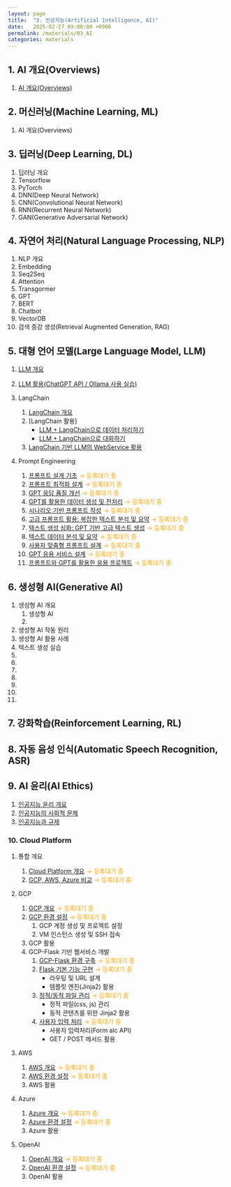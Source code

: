 ```yaml
---
layout: page
title:  "3. 인공지능(Artificial Intelligence, AI)"
date:   2025-02-27 09:00:00 +0900
permalink: /materials/03_AI
categories: materials
---
```


## **1. AI 개요(Overviews)**

1. [AI 개요(Overviews)](/materials/S01-01-01-00_Python_Overview)


## **2. 머신러닝(Machine Learning, ML)**

1. AI 개요(Overviews)


## **3. 딥러닝(Deep Learning, DL)**

1. 딥러닝 개요
2. Tensorflow
3. PyTorch
4. DNN(Deep Neural Network)
5. CNN(Convolutional Neural Network)
6. RNN(Recurrent Neural Network)
7. GAN(Generative Adversarial Network)


## **4. 자연어 처리(Natural Language Processing, NLP)**

1. NLP 개요
2. Embedding
3. Seq2Seq
4. Attention
5. Transgormer
6. GPT
7. BERT
8. Chatbot
9. VectorDB
10. 검색 증강 생성(Retrieval Augmented Generation, RAG)


## **5. 대형 언어 모델(Large Language Model, LLM)**

1. [LLM 개요](/materials/S03-05-01-00_LLM_Overview)

2. [LLM 활용(ChatGPT API / Ollama 사용 실습)](/materials/S03-05-02-00_LLM_Applications)

3. LangChain
    1. [LangChain 개요](/materials/S03-05-03-01_LangChain_Overview)
    2. [LangChain 활용]
        - [LLM + LangChain으로 데이터 처리하기](/materials/S03-05-03-02_01_LangChain_Pandas)
        - [LLM + LangChain으로 대화하기](/materials/S03-05-03-02_02_LangChain_Chat)
    3. [LangChain 기반 LLM의 WebService 활용](/materials/S03-05-03-03_LangChain_Web_Service)

4. Prompt Engineering
    1. [프롬프트 설계 기초](/materials/S03-05-04-01_Prompt_Engineering_Basic) <span style="color: orange;">→ 등록대기 중</span>
    2. [프롬프트 최적화 설계](/materials/S03-05-04-02_Prompt_Optimization) <span style="color: orange;">→ 등록대기 중</span>
    3. [GPT 응답 품질 개선](/materials/S03-05-04-03_GPT_Response_Improvement) <span style="color: orange;">→ 등록대기 중</span>
    4. [GPT를 활용한 데이터 생성 및 전처리](/materials/S03-05-04-04_Data_Generation_Preprocessing) <span style="color: orange;">→ 등록대기 중</span>
    5. [시나리오 기반 프롬프트 작성](/materials/S03-05-04-05_Scenario_Based_Prompt) <span style="color: orange;">→ 등록대기 중</span>
    6. [고급 프롬프트 활용: 복잡한 텍스트 분석 및 요약](/materials/S03-05-04-06_Advanced_Prompt_Use) <span style="color: orange;">→ 등록대기 중</span>
    7. [텍스트 생성 심화: GPT 기반 고급 텍스트 생성](/materials/S03-05-04-07_Advanced_Text_Generation) <span style="color: orange;">→ 등록대기 중</span>
    8. [텍스트 데이터 분석 및 요약](/materials/S03-05-04-08_Data_Analysis_Summarization) <span style="color: orange;">→ 등록대기 중</span>
    9. [사용자 맞춤형 프롬프트 설계](/materials/S03-05-04-09_Custom_Prompt_Design) <span style="color: orange;">→ 등록대기 중</span>
    10. [GPT 응용 서비스 설계](/materials/S03-05-04-10_GPT_Application_Design) <span style="color: orange;">→ 등록대기 중</span>
    11. [프롬프트와 GPT를 활용한 응용 프로젝트](/materials/S03-05-04-11_Prompt_Engineering_Application_Project) <span style="color: orange;">→ 등록대기 중</span>
    

## **6. 생성형 AI(Generative AI)**

1. 생성형 AI 개요
    1. 생성형 AI
    2. 
2. 생성형 AI 작동 원리
3. 생성형 AI 활용 사례
4. 텍스트 생성 실습
4. 
5. 
6. 
7. 
8. 
9. 
10. 


## **7. 강화학습(Reinforcement Learning, RL)**


## **8. 자동 음성 인식(Automatic Speech Recognition, ASR)**


## **9. AI 윤리(AI Ethics)**

1. [인공지능 윤리 개요](/materials/S03-09-01-00_AI_Ethics_Overview)
2. [인공지능의 사회적 문제](/materials/S03-09-02-00_AI_Ethics_Social_Problems)
3. [인공지능과 규제](/materials/S03-09-03-00_AI_Ethics_Regulation)

### **10. Cloud Platform**

1. 통합 개요
    1. [Cloud Platform 개요](/materials/S03-10-01-01_Cloud_Platform_Overview) <span style="color: orange;">→ 등록대기 중</span>
    2. [GCP, AWS, Azure 비교](/materials/S03-10-01-02_GCP_AWS_Azure_Comparison) <span style="color: orange;">→ 등록대기 중</span>

2. GCP
    1. [GCP 개요](/materials/S03-10-02-01_GCP_Overview) <span style="color: orange;">→ 등록대기 중</span>
    2. [GCP 환경 설정](/materials/S03-10-02-02_GCP_Environment) <span style="color: orange;">→ 등록대기 중</span>
        1. GCP 계정 생성 및 프로젝트 설정
        2. VM 인스턴스 생성 및 SSH 접속
    3. GCP 활용
    4. GCP-Flask 기반 웹서비스 개발
        1. [GCP-Flask 환경 구축](/materials/S03-10-02-04_01-GCP_Flask_Environment) <span style="color: orange;">→ 등록대기 중</span>
        2. [Flask 기본 기능 구현](/materials/S03-10-02-04_02-GCP_Flask_Basic_Features) <span style="color: orange;">→ 등록대기 중</span>
            - 라우팅 및 URL 설계
            - 템플릿 엔진(Jinja2) 활용
        3. [정적/동적 파일 관리](/materials/S03-10-02-04_03-GCP_Flask_Static_Dynamic_Files) <span style="color: orange;">→ 등록대기 중</span>
            - 정적 파일(css, js) 관리
            - 동적 콘텐츠를 위한 Jinja2 활용
        4. [사용자 입력 처리](/materials/S03-10-02-04_04-GCP_Flask_Input) <span style="color: orange;">→ 등록대기 중</span>
            - 사용자 입력처리(Form alc API)
            - GET / POST 메서드 활용

3. AWS
    1. [AWS 개요](/materials/S03-10-03-01_AWS_Overview) <span style="color: orange;">→ 등록대기 중</span>
    2. [AWS 환경 설정](/materials/S03-10-03-02_AWS_Environment) <span style="color: orange;">→ 등록대기 중</span>
    3. AWS 활용

4. Azure
    1. [Azure 개요](/materials/S03-10-04-01_Azure_Overview) <span style="color: orange;">→ 등록대기 중</span>
    2. [Azure 환경 설정](/materials/S03-10-04-02_Azure_Environment) <span style="color: orange;">→ 등록대기 중</span>
    3. Azure 활용

5. OpenAI
    1. [OpenAI 개요](/materials/S03-10-05-01_OpenAI_Overview) <span style="color: orange;">→ 등록대기 중</span>
    2. [OpenAI 환경 설정](/materials/S03-10-05-02_OpenAI_Environment) <span style="color: orange;">→ 등록대기 중</span>
    3. OpenAI 활용
